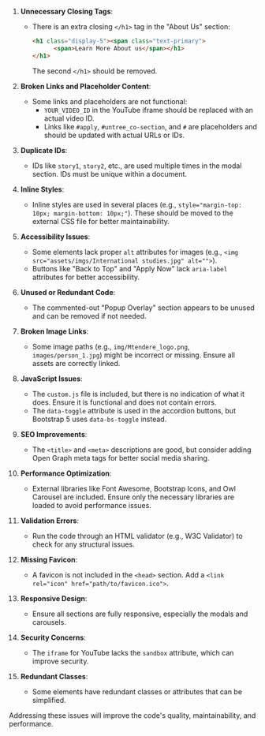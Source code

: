 
1. **Unnecessary Closing Tags**:
    - There is an extra closing `</h1>` tag in the "About Us" section:
      ```html
      <h1 class="display-5"><span class="text-primary">
            <span>Learn More About us</span></h1>
      </h1>
      ```
      The second `</h1>` should be removed.

2. **Broken Links and Placeholder Content**:
    - Some links and placeholders are not functional:
      - `YOUR_VIDEO_ID` in the YouTube iframe should be replaced with an actual video ID.
      - Links like `#apply`, `#untree_co-section`, and `#` are placeholders and should be updated with actual URLs or IDs.

3. **Duplicate IDs**:
    - IDs like `story1`, `story2`, etc., are used multiple times in the modal section. IDs must be unique within a document.

4. **Inline Styles**:
    - Inline styles are used in several places (e.g., `style="margin-top: 10px; margin-bottom: 10px;"`). These should be moved to the external CSS file for better maintainability.

5. **Accessibility Issues**:
    - Some elements lack proper `alt` attributes for images (e.g., `<img src="assets/imgs/International studies.jpg" alt="">`).
    - Buttons like "Back to Top" and "Apply Now" lack `aria-label` attributes for better accessibility.

6. **Unused or Redundant Code**:
    - The commented-out "Popup Overlay" section appears to be unused and can be removed if not needed.

7. **Broken Image Links**:
    - Some image paths (e.g., `img/Mtendere_logo.png`, `images/person_1.jpg`) might be incorrect or missing. Ensure all assets are correctly linked.

8. **JavaScript Issues**:
    - The `custom.js` file is included, but there is no indication of what it does. Ensure it is functional and does not contain errors.
    - The `data-toggle` attribute is used in the accordion buttons, but Bootstrap 5 uses `data-bs-toggle` instead.

9. **SEO Improvements**:
    - The `<title>` and `<meta>` descriptions are good, but consider adding Open Graph meta tags for better social media sharing.

10. **Performance Optimization**:
     - External libraries like Font Awesome, Bootstrap Icons, and Owl Carousel are included. Ensure only the necessary libraries are loaded to avoid performance issues.

11. **Validation Errors**:
     - Run the code through an HTML validator (e.g., W3C Validator) to check for any structural issues.

12. **Missing Favicon**:
     - A favicon is not included in the `<head>` section. Add a `<link rel="icon" href="path/to/favicon.ico">`.

13. **Responsive Design**:
     - Ensure all sections are fully responsive, especially the modals and carousels.

14. **Security Concerns**:
     - The `iframe` for YouTube lacks the `sandbox` attribute, which can improve security.

15. **Redundant Classes**:
     - Some elements have redundant classes or attributes that can be simplified.

Addressing these issues will improve the code's quality, maintainability, and performance.
